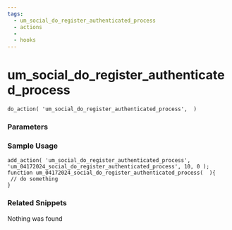 ```yaml
---
tags: 
  - um_social_do_register_authenticated_process
  - actions
  - 
  - hooks
---
```

# um\_social\_do\_register\_authenticated\_process

``` php:no-line-numbers
do_action( 'um_social_do_register_authenticated_process',  )
```
<div class='hook-sep'></div>

### Parameters

<div class='hook-sep'></div>



### Sample Usage

``` php:no-line-numbers
add_action( 'um_social_do_register_authenticated_process', 'um_04172024_social_do_register_authenticated_process', 10, 0 );
function um_04172024_social_do_register_authenticated_process(  ){
 // do something
}
```
<div class='hook-sep'></div>



### Related Snippets

Nothing was found

